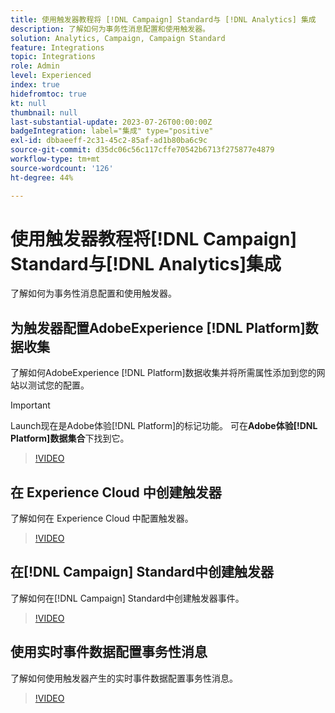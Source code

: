 ```yaml
---
title: 使用触发器教程将 [!DNL Campaign] Standard与 [!DNL Analytics] 集成
description: 了解如何为事务性消息配置和使用触发器。
solution: Analytics, Campaign, Campaign Standard
feature: Integrations
topic: Integrations
role: Admin
level: Experienced
index: true
hidefromtoc: true
kt: null
thumbnail: null
last-substantial-update: 2023-07-26T00:00:00Z
badgeIntegration: label="集成" type="positive"
exl-id: dbbaeeff-2c31-45c2-85af-ad1b80ba6c9c
source-git-commit: d35dc06c56c117cffe70542b6713f275877e4879
workflow-type: tm+mt
source-wordcount: '126'
ht-degree: 44%

---
```


# 使用触发器教程将[!DNL Campaign] Standard与[!DNL Analytics]集成

了解如何为事务性消息配置和使用触发器。

## 为触发器配置AdobeExperience [!DNL Platform]数据收集

了解如何AdobeExperience [!DNL Platform]数据收集并将所需属性添加到您的网站以测试您的配置。

>[!IMPORTANT]
>
> Launch现在是Adobe体验[!DNL Platform]的标记功能。 可在&#x200B;**Adobe体验[!DNL Platform]数据集合**&#x200B;下找到它。

>[!VIDEO](https://video.tv.adobe.com/v/3454026?quality=12&learn=on&captions=chi_hans)

## 在 Experience Cloud 中创建触发器

了解如何在 Experience Cloud 中配置触发器。

>[!VIDEO](https://video.tv.adobe.com/v/3446148?quality=12&learn=on&captions=chi_hans)

## 在[!DNL Campaign] Standard中创建触发器

了解如何在[!DNL Campaign] Standard中创建触发器事件。

>[!VIDEO](https://video.tv.adobe.com/v/3446419?quality=12&learn=on&captions=chi_hans)

## 使用实时事件数据配置事务性消息

了解如何使用触发器产生的实时事件数据配置事务性消息。

>[!VIDEO](https://video.tv.adobe.com/v/3450212?quality=12&learn=on&captions=chi_hans)
